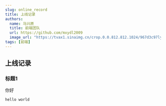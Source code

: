 ```yaml
---
slug: online_record
title: 上线记录
authors:
  name: 马兴原
  title: 前端团队
  url: https://github.com/mxydl2009
  image_url: "https://tvax1.sinaimg.cn/crop.0.0.812.812.1024/967d3c97ly8g4lsqc2llcj20mk0mkdi4.jpg?KID=imgbed,tva&Expires=1660833238&ssig=5cj5Vx5jK5"
tags: [前端]
---
```


## 上线记录

### 标题1
你好
```js
hello world
```